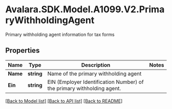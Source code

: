 # Avalara.SDK.Model.A1099.V2.PrimaryWithholdingAgent
Primary withholding agent information for tax forms

## Properties

Name | Type | Description | Notes
------------ | ------------- | ------------- | -------------
**Name** | **string** | Name of the primary withholding agent | 
**Ein** | **string** | EIN (Employer Identification Number) of the primary withholding agent. | 

[[Back to Model list]](../../../README.md#documentation-for-models) [[Back to API list]](../../../README.md#documentation-for-api-endpoints) [[Back to README]](../../../README.md)

